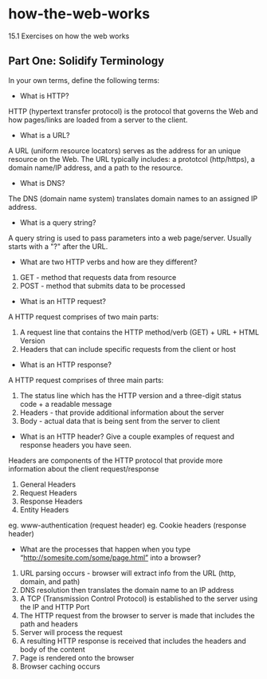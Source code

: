 # how-the-web-works
15.1 Exercises on how the web works

## **Part One: Solidify Terminology**

In your own terms, define the following terms:

- What is HTTP?

HTTP (hypertext transfer protocol) is the protocol that governs the Web and how pages/links are loaded from a server to the client.

- What is a URL?

A URL (uniform resource locators) serves as the address for an unique resource on the Web. The URL typically includes: a prototcol (http/https), a domain name/IP address, and a path to the resource.

- What is DNS?

The DNS (domain name system) translates domain names to an assigned IP address. 

- What is a query string?

A query string is used to pass parameters into a web page/server. Usually starts with a "?" after the URL.

- What are two HTTP verbs and how are they different?

1. GET - method that requests data from resource
2. POST - method that submits data to be processed

- What is an HTTP request?

A HTTP request comprises of two main parts:
1. A request line that contains the HTTP method/verb (GET) + URL + HTML Version
2. Headers that can include specific requests from the client or host 

- What is an HTTP response?

A HTTP request comprises of three main parts:
1. The status line which has the HTTP version and a three-digit status code + a readable message
2. Headers - that provide additional information about the server
3. Body - actual data that is being sent from the server to client

- What is an HTTP header? Give a couple examples of request and response headers you have seen.

Headers are components of the HTTP protocol that provide more information about the client request/response
1. General Headers
2. Request Headers
2. Response Headers
3. Entity Headers

eg. www-authentication (request header)
eg. Cookie headers (response header)

- What are the processes that happen when you type “http://somesite.com/some/page.html” into a browser?

1. URL parsing occurs - browser will extract info from the URL (http, domain, and path)
2. DNS resolution then translates the domain name to an IP address
3. A TCP (Transmission Control Protocol) is established to the server using the IP and HTTP Port
4. The HTTP request from the browser to server is made that includes the path and headers
5. Server will process the request
6. A resulting HTTP response is received that includes the headers and body of the content
7. Page is rendered onto the browser
8. Browser caching occurs